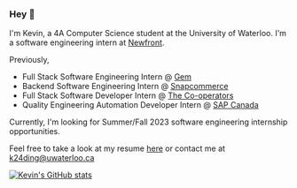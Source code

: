 ### Hey 👋

I'm Kevin, a 4A Computer Science student at the University of Waterloo. I'm a software engineering intern at [Newfront](https://www.newfront.com/).  

Previously,
- Full Stack Software Engineering Intern @ [Gem](https://www.gem.com/)
- Backend Software Engineering Intern @ [Snapcommerce](https://www.snapcommerce.com/)
- Full Stack Software Developer Intern @ [The Co-operators](https://www.cooperators.ca/)
- Quality Engineering Automation Developer Intern @ [SAP Canada](https://www.sap.com/canada/index.html)

Currently, I'm looking for Summer/Fall 2023 software engineering internship opportunities.

Feel free to take a look at my resume [here](https://tacticaltofu.github.io/resume/resume.pdf) or contact me at k24ding@uwaterloo.ca

[![Kevin's GitHub stats](https://github-readme-stats.vercel.app/api?username=tacticaltofu)](https://github.com/anuraghazra/github-readme-stats)

<!--
**tacticaltofu/tacticaltofu** is a ✨ _special_ ✨ repository because its `README.md` (this file) appears on your GitHub profile.

Here are some ideas to get you started:

- 🔭 I’m currently working on ...
- 🌱 I’m currently learning ...
- 👯 I’m looking to collaborate on ...
- 🤔 I’m looking for help with ...
- 💬 Ask me about ...
- 📫 How to reach me: ...
- 😄 Pronouns: ...
- ⚡ Fun fact: ...
-->
